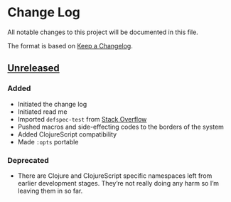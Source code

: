 # Change Log
All notable changes to this project will be documented in this file.

The format is based on [Keep a Changelog](http://keepachangelog.com/).

## [Unreleased]

### Added
- Initiated the change log
- Initiated read me
- Imported `defspec-test` from [Stack Overflow](http://stackoverflow.com/questions/40697841/howto-include-clojure-specd-functions-in-a-test-suite)
- Pushed macros and side-effecting codes to the borders of the system
- Added ClojureScript compatibility
- Made `:opts` portable
 
### Deprecated
- There are Clojure and ClojureScript specific namespaces left from earlier
  development stages. They’re not really doing any harm so I’m leaving them in
  so far.

[Unreleased]: https://github.com/plumula/mimolette/compare/init...HEAD
